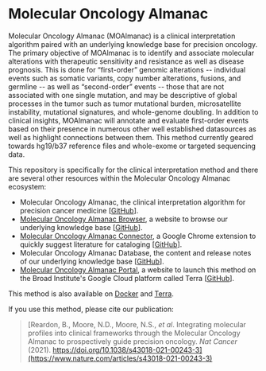 # Molecular Oncology Almanac

Molecular Oncology Almanac (MOAlmanac) is a clinical interpretation algorithm paired with an underlying knowledge base for precision oncology. The primary objective of MOAlmanac is to identify and associate molecular alterations with therapeutic sensitivity and resistance as well as disease prognosis. This is done for “first-order” genomic alterations -- individual events such as somatic variants, copy number alterations, fusions, and germline -- as well as “second-order” events -- those that are not associated with one single mutation, and may be descriptive of global processes in the tumor such as tumor mutational burden, microsatellite instability, mutational signatures, and whole-genome doubling. In addition to clinical insights, MOAlmanac will annotate and evaluate first-order events based on their presence in numerous other well established datasources as well as highlight connections between them. This method currently geared towards hg19/b37 reference files and whole-exome or targeted sequencing data.

This repository is specifically for the clinical interpretation method and there are several other resources within the Molecular Oncology Almanac ecosystem: 
- Molecular Oncology Almanac, the clinical interpretation algorithm for precision cancer medicine [[GitHub](https://github.com/vanallenlab/moalmanac)].
- [Molecular Oncology Almanac Browser](https://moalmanac.org), a website to browse our underlying knowledge base [[GitHub](https://github.com/vanallenlab/moalmanac-browser)].
- [Molecular Oncology Almanac Connector](https://chrome.google.com/webstore/detail/molecular-oncology-almana/jliaipolchffpaccagodphgjpfdpcbcm?hl=en), a Google Chrome extension to quickly suggest literature for cataloging [[GitHub](https://github.com/vanallenlab/moalmanac-extension)].
- Molecular Oncology Almanac Database, the content and release notes of our underlying knowledge base [[GitHub](https://github.com/vanallenlab/moalmanac-db)].
- [Molecular Oncology Almanac Portal](https://portal.moalmanac.org), a website to launch this method on the Broad Institute's Google Cloud platform called Terra [[GitHub](https://github.com/vanallenlab/moalmanac-portal)].

This method is also available on [Docker](https://hub.docker.com/repository/docker/vanallenlab/moalmanac) and [Terra](https://portal.firecloud.org/#methods/vanallenlab/moalmanac/). 

If you use this method, please cite our publication:
> [Reardon, B., Moore, N.D., Moore, N.S., *et al*. Integrating molecular profiles into clinical frameworks through the Molecular Oncology Almanac to prospectively guide precision oncology. *Nat Cancer* (2021). https://doi.org/10.1038/s43018-021-00243-3](https://www.nature.com/articles/s43018-021-00243-3)
